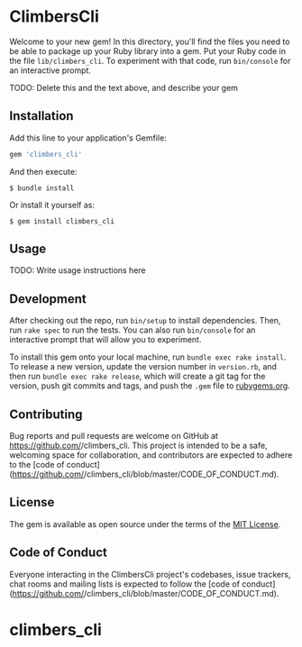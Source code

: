 # ClimbersCli

Welcome to your new gem! In this directory, you'll find the files you need to be able to package up your Ruby library into a gem. Put your Ruby code in the file `lib/climbers_cli`. To experiment with that code, run `bin/console` for an interactive prompt.

TODO: Delete this and the text above, and describe your gem

## Installation

Add this line to your application's Gemfile:

```ruby
gem 'climbers_cli'
```

And then execute:

    $ bundle install

Or install it yourself as:

    $ gem install climbers_cli

## Usage

TODO: Write usage instructions here

## Development

After checking out the repo, run `bin/setup` to install dependencies. Then, run `rake spec` to run the tests. You can also run `bin/console` for an interactive prompt that will allow you to experiment.

To install this gem onto your local machine, run `bundle exec rake install`. To release a new version, update the version number in `version.rb`, and then run `bundle exec rake release`, which will create a git tag for the version, push git commits and tags, and push the `.gem` file to [rubygems.org](https://rubygems.org).

## Contributing

Bug reports and pull requests are welcome on GitHub at https://github.com/<github username>/climbers_cli. This project is intended to be a safe, welcoming space for collaboration, and contributors are expected to adhere to the [code of conduct](https://github.com/<github username>/climbers_cli/blob/master/CODE_OF_CONDUCT.md).


## License

The gem is available as open source under the terms of the [MIT License](https://opensource.org/licenses/MIT).

## Code of Conduct

Everyone interacting in the ClimbersCli project's codebases, issue trackers, chat rooms and mailing lists is expected to follow the [code of conduct](https://github.com/<github username>/climbers_cli/blob/master/CODE_OF_CONDUCT.md).
# climbers_cli
